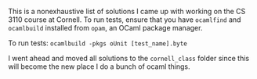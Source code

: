 This is a nonexhaustive list of solutions I came up with working on the CS 3110 course at Cornell.
To run tests, ensure that you have `ocamlfind` and `ocamlbuild` installed from `opam`, an OCaml
package manager.

To run tests: `ocamlbuild -pkgs oUnit [test_name].byte`

I went ahead and moved all solutions to the `cornell_class` folder since this will become the new place I do a bunch of ocaml things.
